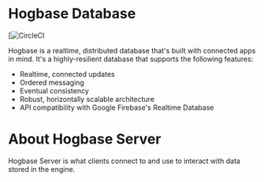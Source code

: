 # Hogbase Database

[![CircleCI](https://circleci.com/gh/hogbase/hogbase-server.svg?style=shield)

Hogbase is a realtime, distributed database that's built with connected apps in mind. It's a highly-resilient database that supports the following features:

* Realtime, connected updates
* Ordered messaging
* Eventual consistency
* Robust, horizontally scalable architecture
* API compatibility with Google Firebase's Realtime Database

# About Hogbase Server
Hogbase Server is what clients connect to and use to interact with data stored in the engine.